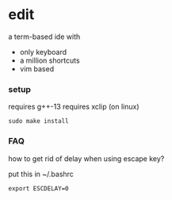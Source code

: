 # edit
a term-based ide with
- only keyboard
- a million shortcuts
- vim based

### setup

requires g++-13
requires xclip (on linux)

```
sudo make install
```

### FAQ

how to get rid of delay when using escape key?

put this in ~/.bashrc

```
export ESCDELAY=0
```
